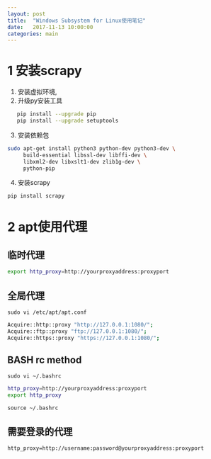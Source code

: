 ```yaml
---
layout: post
title:  "Windows Subsystem for Linux使用笔记"
date:   2017-11-13 10:00:00
categories: main
---
```


# 1 安装scrapy

1. 安装虚拟环境, 
2. 升级py安装工具  
```bash
   pip install --upgrade pip
   pip install --upgrade setuptools
```
3.  安装依赖包
```bash
sudo apt-get install python3 python-dev python3-dev \
     build-essential libssl-dev libffi-dev \
     libxml2-dev libxslt1-dev zlib1g-dev \
     python-pip
```
4. 安装scrapy
```bash
pip install scrapy
```

# 2 apt使用代理

## 临时代理
```bash
export http_proxy=http://yourproxyaddress:proxyport
```


## 全局代理

```sudo vi /etc/apt/apt.conf```
```bash
Acquire::http::proxy "http://127.0.0.1:1080/";
Acquire::ftp::proxy "ftp://127.0.0.1:1080/";
Acquire::https::proxy "https://127.0.0.1:1080/";
```

## BASH rc method
```sudo vi ~/.bashrc```
```bash
http_proxy=http://yourproxyaddress:proxyport
export http_proxy
```

```source ~/.bashrc```

## 需要登录的代理
```http_proxy=http://username:password@yourproxyaddress:proxyport```
